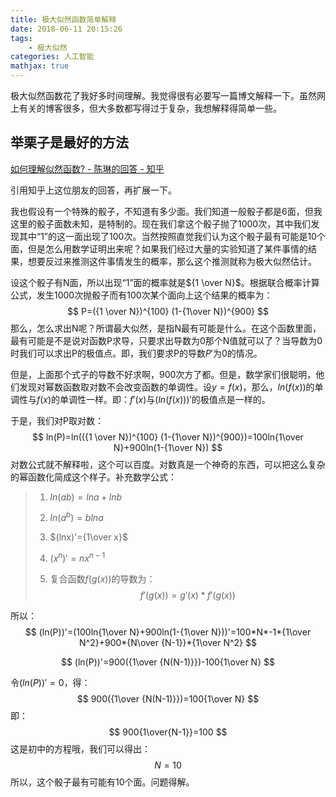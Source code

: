 ```yaml
---
title: 极大似然函数简单解释
date: 2018-06-11 20:15:26
tags:
    - 极大似然
categories: 人工智能
mathjax: true
---
```


极大似然函数花了我好多时间理解。我觉得很有必要写一篇博文解释一下。虽然网上有关的博客很多，但大多数都写得过于复杂，我想解释得简单一些。

## 举栗子是最好的方法

[如何理解似然函数? - 陈琳的回答 - 知乎]( https://www.zhihu.com/question/54082000/answer/137868083)

引用知乎上这位朋友的回答，再扩展一下。

我也假设有一个特殊的骰子，不知道有多少面。我们知道一般骰子都是6面，但我这里的骰子面数未知，是特制的。现在我们拿这个骰子抛了1000次，其中我们发现其中“1”的这一面出现了100次。当然按照直觉我们认为这个骰子最有可能是10个面，但是怎么用数学证明出来呢？如果我们经过大量的实验知道了某件事情的结果，想要反过来推测这件事情发生的概率，那么这个推测就称为极大似然估计。

设这个骰子有N面，所以出现“1”面的概率就是${1 \over N}$。根据联合概率计算公式，发生1000次抛骰子而有100次某个面向上这个结果的概率为：
$$
P=({1 \over N})^{100}  (1-{1\over N})^{900}
$$
那么，怎么求出N呢？所谓最大似然，是指N最有可能是什么。在这个函数里面，最有可能是不是说对函数P求导，只要求出导数为0那个N值就可以了？当导数为0时我们可以求出P的极值点。即，我们要求P的导数$P'$为0的情况。

但是，上面那个式子的导数不好求啊，900次方了都。但是，数学家们很聪明，他们发现对幂数函数取对数不会改变函数的单调性。设$y=f(x)$，那么，$ln(f(x))$的单调性与$f(x)$的单调性一样。即：$f'(x)$与$(ln(f(x)))'$的极值点是一样的。

于是，我们对P取对数：
$$
ln(P)=ln(({1 \over N})^{100}  (1-{1\over N})^{900})=100ln{1\over N}+900ln(1-{1\over N})
$$
对数公式就不解释啦，这个可以百度。对数真是一个神奇的东西，可以把这么复杂的幂函数化简成这个样子。补充数学公式：

> 1. $ln(ab)=lna+lnb$
>
> 2. $ln(a^b)=blna$
>
> 3. $(lnx)'={1\over x}$
>
> 4. $(x^n)'=nx^{n-1}$
>
> 5. 复合函数$f(g(x))$的导数为：
>    $$
>    f'(g(x))=g'(x)*f'(g(x))
>    $$
>

所以：
$$
(ln(P))'=(100ln{1\over N}+900ln(1-{1\over N}))'=100*N*-1*{1\over N^2}+900*{N\over {N-1}}*{1\over N^2}
$$

$$
(ln(P))'=900({1\over {N(N-1)}})-100{1\over N}
$$

令$(ln(P))'=0$，得：
$$
900({1\over {N(N-1)}})=100{1\over N}
$$
即：
$$
900{1\over{N-1}}=100
$$
这是初中的方程哦，我们可以得出：
$$
N=10
$$
所以，这个骰子最有可能有10个面。问题得解。



